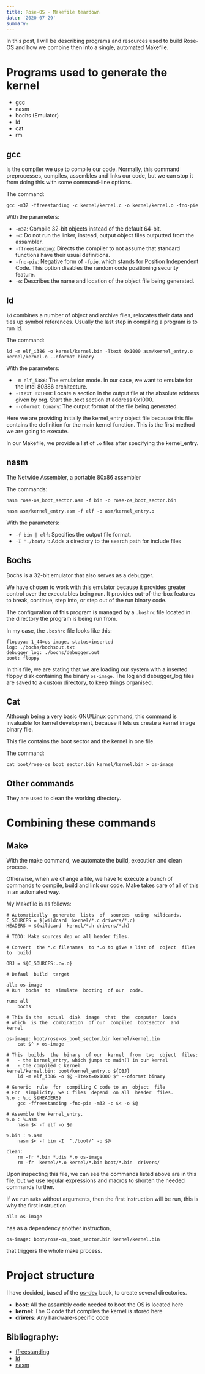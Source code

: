 ```yaml
---
title: Rose-OS - Makefile teardown
date: '2020-07-29'
summary: 
---
```


<p>In this post, I will be describing programs and resources used to build Rose-OS and how we combine then into a single, automated Makefile.</p>

<h1 id="programs-used-to-generate-the-kernel">Programs used to generate the kernel</h1>

<ul>
<li>gcc</li>
<li>nasm</li>
<li>bochs (Emulator)</li>
<li>ld</li>
<li>cat</li>
<li>rm</li>
</ul>

<h2 id="gcc">gcc</h2>

<p>Is the compiler we use to compile our code.
Normally, this command preprocesses, compiles, assembles and links our code, but we can stop it from doing this with some command-line options.</p>

<p>The command:</p>

<p><code>gcc -m32 -ffreestanding -c kernel/kernel.c -o kernel/kernel.o -fno-pie</code></p>

<p>With the parameters:</p>

<ul>
<li><code>-m32</code>: Compile 32-bit objects instead of the default 64-bit.</li>
<li><code>-c</code>: Do not run the linker, instead, output object files outputted from the assambler.</li>
<li><code>-ffreestanding</code>: Directs the compiler to not assume that standard functions have their usual definitions.</li>
<li><code>-fno-pie</code>: Negative form of <code>-fpie</code>, which stands for Position Independent Code. This option disables the random code positioning security feature.</li>
<li><code>-o</code>: Describes the name and location of the object file being generated.</li>
</ul>

<h2 id="ld">ld</h2>

<p><code>ld</code> combines a number of object and archive files, relocates their data and ties up symbol references.
Usually the last step in compiling a program is to run ld.</p>

<p>The command:</p>

<p><code>ld -m elf_i386 -o kernel/kernel.bin -Ttext 0x1000 asm/kernel_entry.o kernel/kernel.o --oformat binary</code></p>

<p>With the parameters:</p>

<ul>
<li><code>-m elf_i386</code>: The emulation mode. In our case, we want to emulate for the Intel 80386 architecture.</li>
<li><code>-Ttext 0x1000</code>: Locate a section in the output file at the absolute address given by org. Start the .text section at address 0x1000.</li>
<li><code>--oformat binary</code>: The output format of the file being generated.</li>
</ul>

<p>Here we are providing initially the kernel_entry object file because this file contains the definition for the main kernel function. This is the first method we are going to execute.</p>

<p>In our Makefile, we provide a list of <code>.o</code> files after specifying the kernel_entry.</p>

<h2 id="nasm">nasm</h2>

<p>The Netwide Assembler, a portable 80x86 assembler</p>

<p>The commands:</p>

<p><code>nasm rose-os_boot_sector.asm -f bin -o rose-os_boot_sector.bin</code></p>

<p><code>nasm asm/kernel_entry.asm -f elf -o asm/kernel_entry.o</code></p>

<p>With the parameters:</p>

<ul>
<li><code>-f bin | elf</code>: Specifies the output file format.</li>
<li><code>-I './boot/'</code>: Adds a directory to the search path for include files</li>
</ul>

<h2 id="bochs">Bochs</h2>

<p>Bochs is a 32-bit emulator that also serves as a debugger.</p>

<p>We have chosen to work with this emulator because it provides greater control over the executables being run.
It provides out-of-the-box features to break, continue, step into, or step out of the run binary code.</p>

<p>The configuration of this program is managed by a <code>.boshrc</code> file located in the directory the program is being run from.</p>

<p>In my case, the <code>.boshrc</code> file looks like this:</p>

<pre><code>floppya: 1_44=os-image, status=inserted
log: ./bochs/bochsout.txt
debugger_log: ./bochs/debugger.out
boot: floppy
</code></pre>

<p>In this file, we are stating that we are loading our system with a inserted floppy disk containing the binary <code>os-image</code>.
The log and debugger_log files are saved to a custom directory, to keep things organised.</p>

<h2 id="cat">Cat</h2>

<p>Although being a very basic GNU/Linux command, this command is invaluable for kernel development, because it lets us create a kernel image binary file.</p>

<p>This file contains the boot sector and the kernel in one file.</p>

<p>The command:</p>

<p><code>cat boot/rose-os_boot_sector.bin kernel/kernel.bin &gt; os-image</code></p>

<h2 id="other-commands">Other commands</h2>

<p>They are used to clean the working directory.</p>

<h1 id="combining-these-commands">Combining these commands</h1>

<h2 id="make">Make</h2>

<p>With the make command, we automate the build, execution and clean process.</p>

<p>Otherwise, when we change a file, we have to execute a bunch of commands to compile, build and link our code.
Make takes care of all of this in an automated way.</p>

<p>My Makefile is as follows:</p>

<pre><code class="language-Makefile"># Automatically  generate  lists  of  sources  using  wildcards.
C_SOURCES = $(wildcard  kernel/*.c drivers/*.c)
HEADERS = $(wildcard  kernel/*.h drivers/*.h)

# TODO: Make sources dep on all header files.

# Convert  the *.c filenames  to *.o to give a list of  object  files  to  build

OBJ = ${C_SOURCES:.c=.o}

# Defaul  build  target

all: os-image
# Run  bochs  to  simulate  booting  of our  code.

run: all
	bochs

# This is the  actual  disk  image  that  the  computer  loads
# which  is the  combination  of our  compiled  bootsector  and  kernel

os-image: boot/rose-os_boot_sector.bin kernel/kernel.bin
	cat $^ &gt; os-image

# This  builds  the  binary  of our  kernel  from  two  object  files:
#   - the kernel_entry, which jumps to main() in our kernel
#   - the compiled C kernel
kernel/kernel.bin: boot/kernel_entry.o ${OBJ}
	ld -m elf_i386 -o $@ -Ttext=0x1000 $^ --oformat binary

# Generic  rule  for  compiling C code to an  object  file
# For  simplicity, we C files  depend  on all  header  files.
%.o : %.c ${HEADERS}
	gcc -ffreestanding -fno-pie -m32 -c $&lt; -o $@

# Assemble the kernel_entry.
%.o : %.asm
	nasm $&lt; -f elf -o $@

%.bin : %.asm
	nasm $&lt; -f bin -I  ’./boot/’ -o $@

clean:
	rm -fr *.bin *.dis *.o os-image
	rm -fr  kernel/*.o kernel/*.bin boot/*.bin  drivers/
</code></pre>

<p>Upon inspecting this file, we can see the commands listed above are in this file, but we use regular expressions and macros to shorten the needed commands further.</p>

<p>If we run <code>make</code> without arguments, then the first instruction will be run, this is why the first instruction</p>

<p><code>all: os-image</code></p>

<p>has as a dependency another instruction,</p>

<p><code>os-image: boot/rose-os_boot_sector.bin kernel/kernel.bin</code></p>

<p>that triggers the whole make process.</p>

<h1 id="project-structure">Project structure</h1>

<p>I have decided, based of the <a href="https://www.cs.bham.ac.uk/~exr/lectures/opsys/10_11/lectures/os-dev.pdf">os-dev</a> book, to create several directories.</p>

<ul>
<li><strong>boot</strong>: All the assambly code needed to boot the OS is located here</li>
<li><strong>kernel</strong>: The C code that compiles the kernel is stored here</li>
<li><strong>drivers</strong>: Any hardware-specific code</li>
</ul>

<h2 id="bibliography">Bibliography:</h2>

<ul>
<li><a href="https://cs107e.github.io/guides/gcc/">ffreestanding</a></li>
<li><a href="https://linux.die.net/man/1/ld">ld</a></li>
<li><a href="https://linux.die.net/man/1/nasm">nasm</a></li>
</ul>


